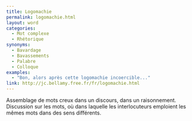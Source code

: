 ```yaml
---
title: Logomachie
permalink: logomachie.html
layout: word
categories:
  - Mot complexe
  - Rhétorique
synonyms:
  - Bavardage
  - Bavassements
  - Palabre
  - Colloque
examples:
  - "Bon, alors après cette logomachie incoercible..."
link: http://jc.bellamy.free.fr/fr/logomachie.html
---
```


Assemblage de mots creux dans un discours, dans un raisonnement.
Discussion sur les mots, où dans laquelle les interlocuteurs emploient les mêmes mots dans des sens différents.

